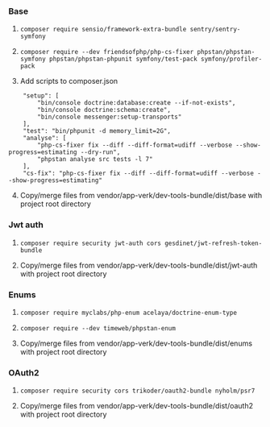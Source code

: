 ### Base
1. ```composer require sensio/framework-extra-bundle sentry/sentry-symfony```

2. ```composer require --dev friendsofphp/php-cs-fixer phpstan/phpstan-symfony phpstan/phpstan-phpunit symfony/test-pack symfony/profiler-pack```

3. Add scripts to composer.json
```
    "setup": [
        "bin/console doctrine:database:create --if-not-exists",
        "bin/console doctrine:schema:create",
        "bin/console messenger:setup-transports"
    ],
    "test": "bin/phpunit -d memory_limit=2G",
    "analyse": [
        "php-cs-fixer fix --diff --diff-format=udiff --verbose --show-progress=estimating --dry-run",
        "phpstan analyse src tests -l 7"
    ],
    "cs-fix": "php-cs-fixer fix --diff --diff-format=udiff --verbose --show-progress=estimating"
```

4. Copy/merge files from vendor/app-verk/dev-tools-bundle/dist/base with project root directory

### Jwt auth

1. ```composer require security jwt-auth cors gesdinet/jwt-refresh-token-bundle```

2. Copy/merge files from vendor/app-verk/dev-tools-bundle/dist/jwt-auth with project root directory

### Enums

1. ```composer require myclabs/php-enum acelaya/doctrine-enum-type```

2. ```composer require --dev timeweb/phpstan-enum```

3. Copy/merge files from vendor/app-verk/dev-tools-bundle/dist/enums with project root directory

### OAuth2

1. ```composer require security cors trikoder/oauth2-bundle nyholm/psr7```

2. Copy/merge files from vendor/app-verk/dev-tools-bundle/dist/oauth2 with project root directory